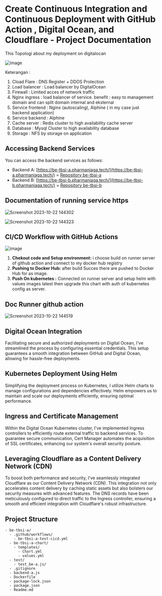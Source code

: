 # Create Continuous Integration and Continuous Deployment with GitHub Action , Digital Ocean, and Cloudflare - Project Documentation

This Topologi about my deployment on digitalocan 


![image](https://github.com/RiziqStankovic/be-tbsi-a/assets/86700754/50ba4bba-4695-4d19-9bde-a9976b2038e5)


Keterangan :
1. Cload Flare : DNS Register + DDOS Protection
2. Load balancer : Load balancer by DigitalOcean
3. Firewall : Limited acces of network traffic
4. Nginx ingress : load balancer of service. benefit : easy to management domain and can split domain internal and eksternal
5. Service frontend : Nginx (autoscaling), Alphine ( in my case just backend application) 
6. Service backend : Alphine
7. Cache server : Redis cluster to high availability cache server
8. Database : Mysql Cluster to high availability database
9. Storage : NFS by storage on application

## Accessing Backend Services

You can access the backend services as follows:

- Backend A: [https://be-tbsi-a.pharmaniaga.tech/](https://be-tbsi-a.pharmaniaga.tech/)  = [Repository be-tbsi-a](https://github.com/RiziqStankovic/be-tbsi-a.git )
- Backend B: [https://be-tbsi-b.pharmaniaga.tech/](https://be-tbsi-b.pharmaniaga.tech/) =  [Repository be-tbsi-b](https://github.com/RiziqStankovic/be-tbsi-ab.git )

## Documentation of running service https

![Screenshot 2023-10-22 144302](https://github.com/RiziqStankovic/be-tbsi-a/assets/86700754/fdfb6c38-a32c-44bf-be27-52d2cc8572e9)


![Screenshot 2023-10-22 144323](https://github.com/RiziqStankovic/be-tbsi-a/assets/86700754/608a85bb-2712-4499-bb22-1aa50baf7bd3)


## CI/CD Workflow with GitHub Actions

![image](https://github.com/RiziqStankovic/be-tbsi-a/assets/86700754/84ce2040-ce51-4250-9284-c041f8ec32b2)


1. **Chekout code and Setup environment:** i choose build on runner server of github action and connect to my docker hub registry
2. **Pushing to Docker Hub:** after build Succes there are pushed to Docker Hub for as image.
3. **Push On kubernetes :** Connected on runner server and setup helm with values images latest then upgrade this chart with auth of kubernetes config as server.

## Doc Runner github action

![Screenshot 2023-10-22 144519](https://github.com/RiziqStankovic/be-tbsi-a/assets/86700754/2433879e-cb30-4041-9cd4-0aafb5d06e8f)


## Digital Ocean Integration

Facilitating secure and authorized deployments on Digital Ocean, I've streamlined the process by configuring essential credentials. This setup guarantees a smooth integration between GitHub and Digital Ocean, allowing for hassle-free deployments.

## Kubernetes Deployment Using Helm

Simplifying the deployment process on Kubernetes, I utilize Helm charts to manage configurations and dependencies effectively. Helm empowers us to maintain and scale our deployments efficiently, ensuring optimal performance.

## Ingress and Certificate Management

Within the Digital Ocean Kubernetes cluster, I've implemented Ingress controllers to efficiently route external traffic to backend services. To guarantee secure communication, Cert Manager automates the acquisition of SSL certificates, enhancing our system's overall security posture.

## Leveraging Cloudflare as a Content Delivery Network (CDN)

To boost both performance and security, I've seamlessly integrated Cloudflare as our Content Delivery Network (CDN). This integration not only accelerates content delivery by caching static assets but also bolsters our security measures with advanced features. The DNS records have been meticulously configured to direct traffic to the Ingress controller, ensuring a smooth and efficient integration with Cloudflare's robust infrastructure.

## Project Structure


```
- be-tbsi-a/
  - .github/workflows/
    - be-tbsi-a-test-cicd.yml
  - be-tbsi-a-chart/
    - templates/
      - Chart.yml
      - values.yml
  - test/
    - test_be-a.js/
  - .gitignore
  - backend-a.js
  - Dockerfile
  - package-lock.json
  - package.json
  - Readme.md
```
